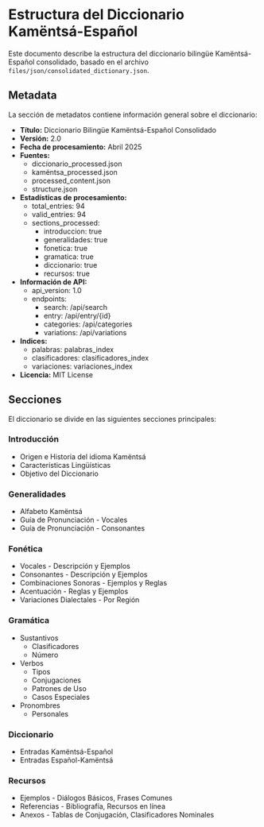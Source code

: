 # Estructura del Diccionario Kamëntsá-Español

Este documento describe la estructura del diccionario bilingüe Kamëntsá-Español consolidado, basado en el archivo `files/json/consolidated_dictionary.json`.

## Metadata

La sección de metadatos contiene información general sobre el diccionario:

*   **Título:** Diccionario Bilingüe Kamëntsá-Español Consolidado
*   **Versión:** 2.0
*   **Fecha de procesamiento:** Abril 2025
*   **Fuentes:**
    *   diccionario\_processed.json
    *   kamëntsa\_processed.json
    *   processed\_content.json
    *   structure.json
*   **Estadísticas de procesamiento:**
    *   total\_entries: 94
    *   valid\_entries: 94
    *   sections\_processed:
        *   introduccion: true
        *   generalidades: true
        *   fonetica: true
        *   gramatica: true
        *   diccionario: true
        *   recursos: true
*   **Información de API:**
    *   api\_version: 1.0
    *   endpoints:
        *   search: /api/search
        *   entry: /api/entry/{id}
        *   categories: /api/categories
        *   variations: /api/variations
*   **Indices:**
    *   palabras: palabras\_index
    *   clasificadores: clasificadores\_index
    *   variaciones: variaciones\_index
*   **Licencia:** MIT License

## Secciones

El diccionario se divide en las siguientes secciones principales:

### Introducción

*   Origen e Historia del idioma Kamëntsá
*   Características Lingüísticas
*   Objetivo del Diccionario

### Generalidades

*   Alfabeto Kamëntsá
*   Guía de Pronunciación - Vocales
*   Guía de Pronunciación - Consonantes

### Fonética

*   Vocales - Descripción y Ejemplos
*   Consonantes - Descripción y Ejemplos
*   Combinaciones Sonoras - Ejemplos y Reglas
*   Acentuación - Reglas y Ejemplos
*   Variaciones Dialectales - Por Región

### Gramática

*   Sustantivos
    *   Clasificadores
    *   Número
*   Verbos
    *   Tipos
    *   Conjugaciones
    *   Patrones de Uso
    *   Casos Especiales
*   Pronombres
    *   Personales

### Diccionario

*   Entradas Kamëntsá-Español
*   Entradas Español-Kamëntsá

### Recursos

*   Ejemplos - Diálogos Básicos, Frases Comunes
*   Referencias - Bibliografía, Recursos en línea
*   Anexos - Tablas de Conjugación, Clasificadores Nominales
